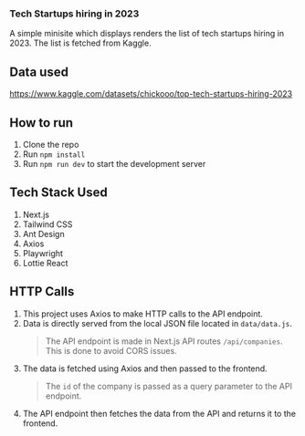### Tech Startups hiring in 2023

A simple minisite which displays renders the list of tech startups hiring in 2023. The list is fetched from Kaggle.

## Data used

https://www.kaggle.com/datasets/chickooo/top-tech-startups-hiring-2023

## How to run

1. Clone the repo
2. Run `npm install`
3. Run `npm run dev` to start the development server

## Tech Stack Used

1. Next.js
2. Tailwind CSS
3. Ant Design
4. Axios
5. Playwright
6. Lottie React

## HTTP Calls

1. This project uses Axios to make HTTP calls to the API endpoint.
2. Data is directly served from the local JSON file located in `data/data.js`.
   > The API endpoint is made in Next.js API routes `/api/companies`. This is done to avoid CORS issues.
3. The data is fetched using Axios and then passed to the frontend.
   > The `id` of the company is passed as a query parameter to the API endpoint.
4. The API endpoint then fetches the data from the API and returns it to the frontend.
